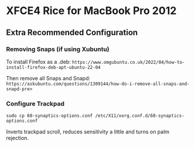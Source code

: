 # XFCE4 Rice for MacBook Pro 2012

## Extra Recommended Configuration

### Removing Snaps (if using Xubuntu)

To install Firefox as a .deb: 
`https://www.omgubuntu.co.uk/2022/04/how-to-install-firefox-deb-apt-ubuntu-22-04`

Then remove all Snaps and Snapd:
`https://askubuntu.com/questions/1309144/how-do-i-remove-all-snaps-and-snapd-pre>`

### Configure Trackpad

`sudo cp 60-synaptics-options.conf /etc/X11/xorg.conf.d/60-synaptics-options.conf`

Inverts trackpad scroll, reduces sensitivity a little and turns on palm rejection.
